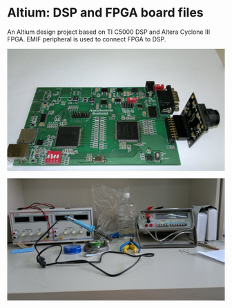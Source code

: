 # Altium: DSP and FPGA board files

An Altium design project based on TI C5000 DSP and Altera Cyclone III FPGA. EMIF peripheral is used to connect FPGA to DSP.

![image](img/2012-11-07-988.jpg)

![image](img/2012-11-04-986.jpg)